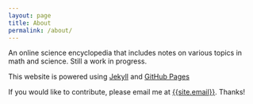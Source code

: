 ```yaml
---
layout: page
title: About
permalink: /about/
---
```


An online science encyclopedia that includes notes on various topics in math and science. Still a work in progress.

This website is powered using [Jekyll](http://jekyllrb.com/) and [GitHub Pages](http://github.com/)

If you would like to contribute, please email me at <a href="mailto:{{ site.email }}">{{site.email}}</a>. Thanks!